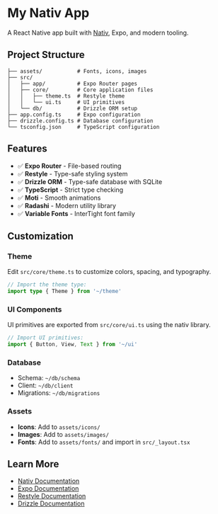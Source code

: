 # My Nativ App

A React Native app built with [Nativ](https://github.com/alloc/nativ), Expo, and modern tooling.

## Project Structure

```
├── assets/           # Fonts, icons, images
├── src/
│   ├── app/          # Expo Router pages
│   ├── core/         # Core application files
│   │   ├── theme.ts  # Restyle theme
│   │   └── ui.ts     # UI primitives
│   └── db/           # Drizzle ORM setup
├── app.config.ts     # Expo configuration
├── drizzle.config.ts # Database configuration
└── tsconfig.json     # TypeScript configuration
```

## Features

- ✅ **Expo Router** - File-based routing
- ✅ **Restyle** - Type-safe styling system
- ✅ **Drizzle ORM** - Type-safe database with SQLite
- ✅ **TypeScript** - Strict type checking
- ✅ **Moti** - Smooth animations
- ✅ **Radashi** - Modern utility library
- ✅ **Variable Fonts** - InterTight font family

## Customization

### Theme

Edit `src/core/theme.ts` to customize colors, spacing, and typography.

```ts
// Import the theme type:
import type { Theme } from '~/theme'
```

### UI Components

UI primitives are exported from `src/core/ui.ts` using the nativ library.

```ts
// Import UI primitives:
import { Button, View, Text } from '~/ui'
```

### Database

- Schema: `~/db/schema`
- Client: `~/db/client`
- Migrations: `~/db/migrations`

### Assets

- **Icons**: Add to `assets/icons/`
- **Images**: Add to `assets/images/`
- **Fonts**: Add to `assets/fonts/` and import in `src/_layout.tsx`

## Learn More

- [Nativ Documentation](https://github.com/alloc/nativ)
- [Expo Documentation](https://docs.expo.dev/)
- [Restyle Documentation](https://github.com/alloc/restyle)
- [Drizzle Documentation](https://orm.drizzle.team/)
